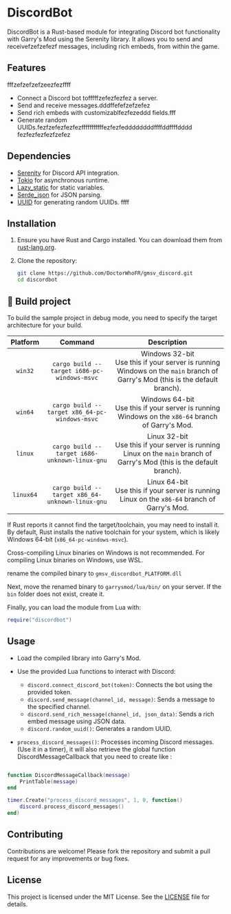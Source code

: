 # DiscordBot

DiscordBot is a Rust-based module for integrating Discord bot functionality with Garry's Mod using the Serenity library. It allows you to send and receivefzefzefezf messages, including rich embeds, from within the game.

## Features
fffzefzefzefzeezfezffff
- Connect a Discord bot tofffffzefezfezfez a server.
- Send and receive messages.dddffefefzefzefez
- Send rich embeds with customizablfezfezeddd fields.fff
- Generate random UUIDs.fezfzefezfezfezfffffffffffezfezfeddddddddffffddffffdddd
fezfezfezfezfzefez
## Dependencies

- [Serenity](https://github.com/serenity-rs/serenity) for Discord API integration.
- [Tokio](https://tokio.rs/) for asynchronous runtime.
- [Lazy_static](https://github.com/rust-lang-nursery/lazy-static.rs) for static variables.
- [Serde_json](https://github.com/serde-rs/json) for JSON parsing.
- [UUID](https://github.com/uuid-rs/uuid) for generating random UUIDs.
ffff
## Installation

1. Ensure you have Rust and Cargo installed. You can download them from [rust-lang.org](https://www.rust-lang.org/).

2. Clone the repository:

   ```bash
   git clone https://github.com/DoctorWhoFR/gmsv_discord.git
   cd discordbot
   ```

<h2>🔨 Build project</h2>

To build the sample project in debug mode, you need to specify the target architecture for your build.

| Platform  |                     Command                     |                                                          Description                                                           |
|:---------:|:-----------------------------------------------:|:------------------------------------------------------------------------------------------------------------------------------:|
|  `win32`  |   `cargo build --target i686-pc-windows-msvc`   | Windows 32-bit<br>Use this if your server is running Windows on the `main` branch of Garry's Mod (this is the default branch). |
|  `win64`  |  `cargo build --target x86_64-pc-windows-msvc`  |              Windows 64-bit<br>Use this if your server is running Windows on the `x86-64` branch of Garry's Mod.               |
|  `linux`  |  `cargo build --target i686-unknown-linux-gnu`  |   Linux 32-bit<br>Use this if your server is running Linux on the `main` branch of Garry's Mod (this is the default branch).   |
| `linux64` | `cargo build --target x86_64-unknown-linux-gnu` |                Linux 64-bit<br>Use this if your server is running Linux on the `x86-64` branch of Garry's Mod.                 |

If Rust reports it cannot find the target/toolchain, you may need to install it. By default, Rust installs the native
toolchain for your system, which is likely Windows 64-bit (`x86_64-pc-windows-msvc`).

Cross-compiling Linux binaries on Windows is not recommended. For compiling Linux binaries on Windows, use WSL.

rename the compiled binary to `gmsv_discordbot_PLATFORM.dll`

Next, move the renamed binary to `garrysmod/lua/bin/` on your server. If the `bin` folder does not exist, create it.

Finally, you can load the module from Lua with:
```lua
require("discordbot")
```

## Usage


- Load the compiled library into Garry's Mod.
- Use the provided Lua functions to interact with Discord:
  - `discord.connect_discord_bot(token)`: Connects the bot using the provided token.
  - `discord.send_message(channel_id, message)`: Sends a message to the specified channel.
  - `discord.send_rich_message(channel_id, json_data)`: Sends a rich embed message using JSON data.
  - `discord.random_uuid()`: Generates a random UUID.


- `process_discord_messages()`: Processes incoming Discord messages. (Use it in a timer), it will also retrieve the global function DiscordMessageCallback that you need to create like : 

```lua

function DiscordMessageCallback(message)
    PrintTable(message)
end

timer.Create("process_discord_messages", 1, 0, function()
    discord.process_discord_messages()
end)

```

## Contributing

Contributions are welcome! Please fork the repository and submit a pull request for any improvements or bug fixes.

## License

This project is licensed under the MIT License. See the [LICENSE](LICENSE) file for details.
